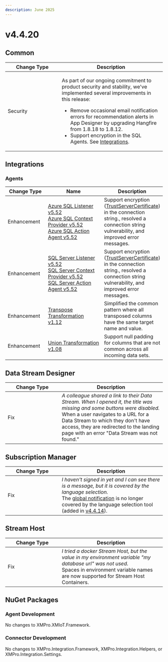 ```yaml
---
description: June 2025
---
```


# v4.4.20

## Common

<table><thead><tr><th width="157">Change Type</th><th>Description</th></tr></thead><tbody><tr><td>Security</td><td><p>As part of our ongoing commitment to product security and stability, we've implemented several improvements in this release:</p><ul><li>Remove occasional email notification errors for recommendation alerts in App Designer by upgrading Hangfire from 1.8.18 to 1.8.12.</li><li>Support encryption in the SQL Agents. See <a href="v4.4.20.md#integrations">Integrations</a>.</li></ul></td></tr></tbody></table>

## Integrations

### Agents

<table><thead><tr><th width="129">Change Type</th><th width="250">Name</th><th>Description</th></tr></thead><tbody><tr><td>Enhancement</td><td><a href="https://xmpro.gitbook.io/azure-sql">Azure SQL Listener v5.52<br>Azure SQL Context Provider v5.52<br>Azure SQL Action Agent v5.52</a></td><td>Support encryption (<a href="https://learn.microsoft.com/en-us/dotnet/api/system.data.sqlclient.sqlconnectionstringbuilder.trustservercertificate">TrustServerCertificate</a>) in the connection string., resolved a connection string vulnerability, and improved error messages.</td></tr><tr><td>Enhancement</td><td><a href="https://xmpro.gitbook.io/sql-server">SQL Server Listener v5.52<br>SQL Server Context Provider v5.52<br>SQL Server Action Agent v5.52</a></td><td>Support encryption (<a href="https://learn.microsoft.com/en-us/dotnet/api/system.data.sqlclient.sqlconnectionstringbuilder.trustservercertificate">TrustServerCertificate</a>) in the connection string., resolved a connection string vulnerability, and improved error messages.</td></tr><tr><td>Enhancement</td><td><a href="https://xmpro.gitbook.io/transpose/">Transpose Transformation v1.12</a></td><td>Simplified the common pattern where all transposed columns have the same target name and value.</td></tr><tr><td>Enhancement</td><td><a href="https://xmpro.gitbook.io/union/">Union Transformation v1.08</a></td><td>Support null padding for columns that are not common across all incoming data sets.</td></tr></tbody></table>

## Data Stream Designer

<table><thead><tr><th width="157">Change Type</th><th>Description</th></tr></thead><tbody><tr><td>Fix</td><td><em>A colleague shared a link to their Data Stream. When I opened it, the title was missing and some buttons were disabled.</em><br>When a user navigates to a URL for a Data Stream to which they don't have access, they are redirected to the landing page with an error "Data Stream was not found." </td></tr></tbody></table>

## Subscription Manager

<table><thead><tr><th width="157">Change Type</th><th>Description</th></tr></thead><tbody><tr><td>Fix</td><td><em>I haven't signed in yet and I can see there is a message, but it is covered by the language selection.</em><br>The <a href="../how-tos/manage-site-settings.md#global-notification">global notification</a> is no longer covered by the language selection tool (added in <a href="v4.4.14.md#common">v4.4.14</a>).</td></tr></tbody></table>

## Stream Host

<table><thead><tr><th width="157">Change Type</th><th>Description</th></tr></thead><tbody><tr><td>Fix</td><td><em>I tried a docker Stream Host, but the value in my environment variable "my database url" was not used.</em><br>Spaces in environment variable names are now supported for Stream Host Containers.</td></tr></tbody></table>

## NuGet Packages

### Agent Development

No changes to XMPro.XMIoT.Framework.

### Connector Development

No changes to XMPro.Integration.Framework, XMPro.Integration.Helpers, or XMPro.Integration.Settings.
